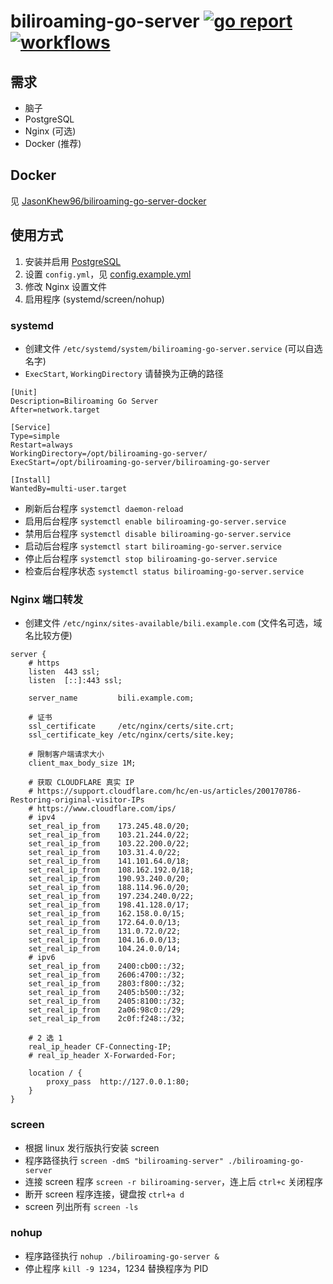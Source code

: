 # biliroaming-go-server [![go report](https://goreportcard.com/badge/github.com/JasonKhew96/biliroaming-go-server)](https://goreportcard.com/report/github.com/JasonKhew96/biliroaming-go-server) [![workflows](https://github.com/JasonKhew96/biliroaming-go-server/workflows/Go/badge.svg)](https://github.com/JasonKhew96/biliroaming-go-server/actions)

## 需求

- 脑子
- PostgreSQL
- Nginx (可选)
- Docker (推荐)

## Docker

见 [JasonKhew96/biliroaming-go-server-docker](https://github.com/JasonKhew96/biliroaming-go-server-docker)

## 使用方式

1. 安装并启用 [PostgreSQL](https://www.postgresql.org/)
2. 设置 `config.yml`，见 [config.example.yml](config.example.yml)
3. 修改 Nginx 设置文件
4. 启用程序 (systemd/screen/nohup)

### systemd

- 创建文件 `/etc/systemd/system/biliroaming-go-server.service` (可以自选名字)
- `ExecStart`, `WorkingDirectory` 请替换为正确的路径

```
[Unit]
Description=Biliroaming Go Server
After=network.target

[Service]
Type=simple
Restart=always
WorkingDirectory=/opt/biliroaming-go-server/
ExecStart=/opt/biliroaming-go-server/biliroaming-go-server

[Install]
WantedBy=multi-user.target
```

- 刷新后台程序 `systemctl daemon-reload`
- 启用后台程序 `systemctl enable biliroaming-go-server.service`
- 禁用后台程序 `systemctl disable biliroaming-go-server.service`
- 启动后台程序 `systemctl start biliroaming-go-server.service`
- 停止后台程序 `systemctl stop biliroaming-go-server.service`
- 检查后台程序状态 `systemctl status biliroaming-go-server.service`

### Nginx 端口转发

- 创建文件 `/etc/nginx/sites-available/bili.example.com` (文件名可选，域名比较方便)

```
server {
    # https
    listen  443 ssl;
    listen  [::]:443 ssl;

    server_name         bili.example.com;

    # 证书
    ssl_certificate     /etc/nginx/certs/site.crt;
    ssl_certificate_key /etc/nginx/certs/site.key;

    # 限制客户端请求大小
    client_max_body_size 1M;

    # 获取 CLOUDFLARE 真实 IP
    # https://support.cloudflare.com/hc/en-us/articles/200170786-Restoring-original-visitor-IPs
    # https://www.cloudflare.com/ips/
    # ipv4
    set_real_ip_from    173.245.48.0/20;
    set_real_ip_from    103.21.244.0/22;
    set_real_ip_from    103.22.200.0/22;
    set_real_ip_from    103.31.4.0/22;
    set_real_ip_from    141.101.64.0/18;
    set_real_ip_from    108.162.192.0/18;
    set_real_ip_from    190.93.240.0/20;
    set_real_ip_from    188.114.96.0/20;
    set_real_ip_from    197.234.240.0/22;
    set_real_ip_from    198.41.128.0/17;
    set_real_ip_from    162.158.0.0/15;
    set_real_ip_from    172.64.0.0/13;
    set_real_ip_from    131.0.72.0/22;
    set_real_ip_from    104.16.0.0/13;
    set_real_ip_from    104.24.0.0/14;
    # ipv6
    set_real_ip_from    2400:cb00::/32;
    set_real_ip_from    2606:4700::/32;
    set_real_ip_from    2803:f800::/32;
    set_real_ip_from    2405:b500::/32;
    set_real_ip_from    2405:8100::/32;
    set_real_ip_from    2a06:98c0::/29;
    set_real_ip_from    2c0f:f248::/32;

    # 2 选 1
    real_ip_header CF-Connecting-IP;
    # real_ip_header X-Forwarded-For;

    location / {
        proxy_pass  http://127.0.0.1:80;
    }
}
```

### screen

- 根据 linux 发行版执行安装 screen
- 程序路径执行 `screen -dmS "biliroaming-server" ./biliroaming-go-server`
- 连接 screen 程序 `screen -r biliroaming-server`，连上后 `ctrl+c` 关闭程序
- 断开 screen 程序连接，键盘按 `ctrl+a d`
- screen 列出所有 `screen -ls`

### nohup

- 程序路径执行 `nohup ./biliroaming-go-server &`
- 停止程序 `kill -9 1234`，1234 替换程序为 PID
